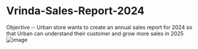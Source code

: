# Vrinda-Sales-Report-2024
Objective :- 
Urban store wants to create an annual sales report for 
2024 so that Urban can understand their customer and
grow more sales in 2025 
![image](https://github.com/user-attachments/assets/11101e62-b49a-42a7-a98b-336725e78d3e)



